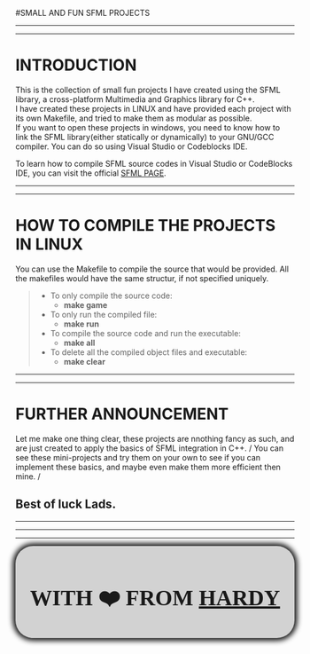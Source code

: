 #SMALL AND FUN SFML PROJECTS

---

---

# INTRODUCTION

This is the collection of small fun projects I have created using the SFML library, a cross-platform Multimedia and Graphics library for C++.
\
I have created these projects in LINUX and have provided each project with its own Makefile, and tried to make them as modular as possible.
\
If you want to open these projects in windows, you need to know how to link the SFML library(either statically or dynamically) to your GNU/GCC compiler. You can do so using Visual Studio or Codeblocks IDE.

To learn how to compile SFML source codes in Visual Studio or CodeBlocks IDE, you can visit the official [SFML PAGE](https://www.sfml-dev.org/tutorials/2.5/).

---

---

# HOW TO COMPILE THE PROJECTS IN LINUX

You can use the Makefile to compile the source that would be provided. All the makefiles would have the same structur, if not specified uniquely.

> - To only compile the source code:
>   - **make game**
> - To only run the compiled file:
>   - **make run**
> - To compile the source code and run the executable:
>   - **make all**
> - To delete all the compiled object files and executable:
>   - **make clear**

---

---

# FURTHER ANNOUNCEMENT

Let me make one thing clear, these projects are nnothing fancy as such, and are just created to apply the basics of SFML integration in C++.
/
You can see these mini-projects and try them on your own to see if you can implement these basics, and maybe even make them more efficient then mine.
/

<h2>Best of luck Lads.</h2>

---

---

---

<div style="background-color: #d2d2d2; padding:0.5rem;border-radius:2rem; box-shadow:0 0 10px 5px;" id="block">
<h1 style="text-align:center; font-family: 'Brush Script MT', cursive; font-size:2.5rem;">WITH <span id="anim">❤️</span> FROM <a href="https://www.linkedin.com/in/hardyslays/">HARDY</a></h1>
</div>
